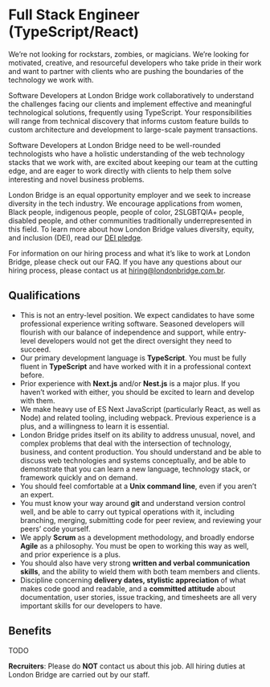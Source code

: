 # Full Stack Engineer (TypeScript/React)

We’re not looking for rockstars, zombies, or magicians. We’re looking for motivated, creative, and resourceful developers who take pride in their work and want to partner with clients who are pushing the boundaries of the technology we work with.

Software Developers at London Bridge work collaboratively to understand the challenges facing our clients and implement effective and meaningful technological solutions, frequently using TypeScript. Your responsibilities will range from technical discovery that informs custom feature builds to custom architecture and development to large-scale payment transactions.

Software Developers at London Bridge need to be well-rounded technologists who have a holistic understanding of the web technology stacks that we work with, are excited about keeping our team at the cutting edge, and are eager to work directly with clients to help them solve interesting and novel business problems.

London Bridge is an equal opportunity employer and we seek to increase diversity in the tech industry. We encourage applications from women, Black people, indigenous people, people of color, 2SLGBTQIA+ people, disabled people, and other communities traditionally underrepresented in this field. To learn more about how London Bridge values diversity, equity, and inclusion (DEI), read our [DEI pledge](/DEI.md).

For information on our hiring process and what it’s like to work at London Bridge, please check out our FAQ. If you have any questions about our hiring process, please contact us at [hiring@londonbridge.com.br](mailto:hiring@londonbridge.com.br).

## Qualifications

- This is not an entry-level position. We expect candidates to have some professional experience writing software. Seasoned developers will flourish with our balance of independence and support, while entry-level developers would not get the direct oversight they need to succeed.
- Our primary development language is **TypeScript**. You must be fully fluent in **TypeScript** and have worked with it in a professional context before.
- Prior experience with **Next.js** and/or **Nest.js** is a major plus. If you haven’t worked with either, you should be excited to learn and develop with them.
- We make heavy use of ES Next JavaScript (particularly React, as well as Node) and related tooling, including webpack. Previous experience is a plus, and a willingness to learn it is essential.
- London Bridge prides itself on its ability to address unusual, novel, and complex problems that deal with the intersection of technology, business, and content production. You should understand and be able to discuss web technologies and systems conceptually, and be able to demonstrate that you can learn a new language, technology stack, or framework quickly and on demand.
- You should feel comfortable at a **Unix command line**, even if you aren’t an expert.
- You must know your way around **git** and understand version control well, and be able to carry out typical operations with it, including branching, merging, submitting code for peer review, and reviewing your peers’ code yourself.
- We apply **Scrum** as a development methodology, and broadly endorse **Agile** as a philosophy. You must be open to working this way as well, and prior experience is a plus.
- You should also have very strong **written and verbal communication skills**, and the ability to wield them with both team members and clients.
- Discipline concerning **delivery dates, stylistic appreciation** of what makes code good and readable, and a **committed attitude** about documentation, user stories, issue tracking, and timesheets are all very important skills for our developers to have.

## Benefits

TODO

**Recruiters**: Please do **NOT** contact us about this job. All hiring duties at London Bridge are carried out by our staff.
